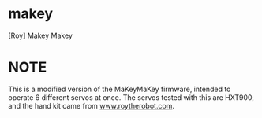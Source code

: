makey
=====

[Roy] Makey Makey

NOTE
===
This is a modified version of the MaKeyMaKey firmware, intended to 
operate 6 different servos at once. The servos tested with this are HXT900,
and the hand kit came from www.roytherobot.com.

